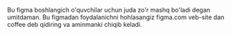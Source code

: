 Bu figma boshlangich o'quvchilar uchun juda zo'r mashq bo'ladi degan umitdaman. Bu figmadan foydalanichni hohlasangiz figma.com veb-site dan coffee deb qidiring va aminmanki chiqib keladi.
